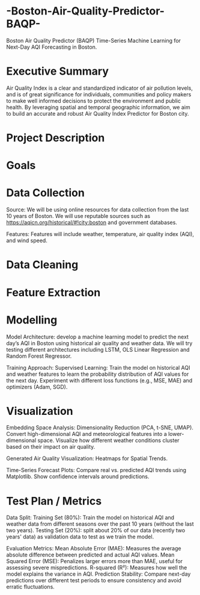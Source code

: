 # -Boston-Air-Quality-Predictor-BAQP-
 Boston Air Quality Predictor (BAQP) Time-Series Machine Learning for Next-Day AQI Forecasting in Boston.
# Executive Summary
Air Quality Index is a clear and standardized indicator of air pollution levels, and is of great significance for individuals, communities and policy makers to make well informed decisions to protect the environment and public health. By leveraging spatial and temporal geographic information, we aim to build an accurate and robust Air Quality Index Predictor for Boston city.




# Project Description





# Goals





# Data Collection
Source: 
We will be using online resources for data collection from the last 10 years of Boston. We will use reputable sources such as https://aqicn.org/historical/#!city:boston and government databases. 

Features:
Features will include weather, temperature, air quality index (AQI), and wind speed.





# Data Cleaning




# Feature Extraction




# Modelling
Model Architecture: develop a machine learning model to predict the next day’s AQI in Boston using historical air quality and weather data. We will try testing different architectures including LSTM, OLS Linear Regression and Random Forest Regressor.

Training Approach: 
Supervised Learning: Train the model on historical AQI and weather features to learn the probability distribution of AQI values for the next day. Experiment with different loss functions (e.g., MSE, MAE) and optimizers (Adam, SGD).


# Visualization
Embedding Space Analysis: 
Dimensionality Reduction (PCA, t-SNE, UMAP). Convert high-dimensional AQI and meteorological features into a lower-dimensional space. Visualize how different weather conditions cluster based on their impact on air quality.

Generated Air Quality Visualization: Heatmaps for Spatial Trends. 

Time-Series Forecast Plots: Compare real vs. predicted AQI trends using Matplotlib. Show confidence intervals around predictions.


# Test Plan / Metrics
Data Split:
Training Set (80%): Train the model on historical AQI and weather data from different seasons over the past 10 years (without the last two years).
Testing Set (20%): split about 20% of our data (recently two years' data) as validation data to test as we train the model.

Evaluation Metrics:
Mean Absolute Error (MAE): Measures the average absolute difference between predicted and actual AQI values.
Mean Squared Error (MSE): Penalizes larger errors more than MAE, useful for assessing severe mispredictions.
R-squared (R²): Measures how well the model explains the variance in AQI.
Prediction Stability: Compare next-day predictions over different test periods to ensure consistency and avoid erratic fluctuations.
